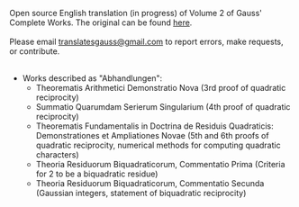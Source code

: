 Open source English translation (in progress) of Volume 2 of Gauss' Complete Works.  The original can be found <a href="https://gdz.sub.uni-goettingen.de/id/PPN23599524X">here</a>. <br> <br>
Please email translatesgauss@gmail.com to report errors, make requests, or contribute. <br><br>

- Works described as "Abhandlungen":
  - Theorematis Arithmetici Demonstratio Nova (3rd proof of quadratic reciprocity)<br>
  - Summatio Quarumdam Serierum Singularium (4th proof of quadratic reciprocity)<br>
  - Theorematis Fundamentalis in Doctrina de Residuis Quadraticis: Demonstrationes et Ampliationes Novae (5th and 6th proofs of quadratic reciprocity, numerical methods for computing quadratic characters)
  - Theoria Residuorum Biquadraticorum, Commentatio Prima (Criteria for 2 to be a biquadratic residue) 
  - Theoria Residuorum Biquadraticorum, Commentatio Secunda (Gaussian integers, statement of biquadratic reciprocity)

